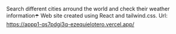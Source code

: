 Search different cities arround the world and check their weather information☂️ 
Web site created using React and tailwind.css.
Url: https://appp1-qs7pdgi3q-ezequielotero.vercel.app/
